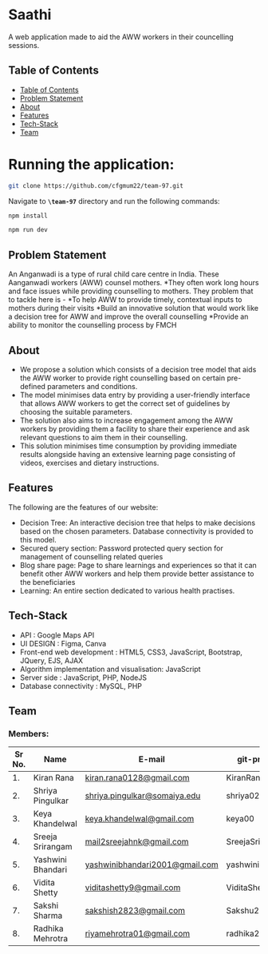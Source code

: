 # Saathi

A web application made to aid the AWW workers in their councelling sessions.

## Table of Contents
- [Table of Contents](#table-of-contents)
- [Problem Statement](#problem-statement)
- [About](#about)
- [Features](#features)
- [Tech-Stack](#tech-stack)
- [Team](#team)
 
# Running the application:

```bash
git clone https://github.com/cfgmum22/team-97.git
```

Navigate to  **``` \team-97 ```** directory and run the following commands:
```bash
npm install 

npm run dev

```

## Problem Statement
An Anganwadi is a type of rural child care centre in India. These Aanganwadi workers (AWW) counsel mothers.
  *They often work long hours and face issues while providing counselling to mothers. They problem that to tackle here is -
  *To help AWW to provide timely, contextual inputs to mothers during their visits
  *Build an innovative solution that would work like a decision tree for AWW and improve the overall counselling
  *Provide an ability to monitor the counselling process by FMCH
  
## About
* We propose a solution which consists of a decision tree model that aids the AWW worker to provide right counselling based on certain pre-defined parameters and conditions.
* The model minimises data entry by providing a user-friendly interface that allows AWW workers to get the correct set of guidelines by choosing the suitable parameters. 
* The solution also aims to increase engagement among the AWW workers by providing them a facility to share their experience and ask relevant questions to aim them in their counselling.
* This solution minimises time consumption by providing immediate results alongside having an extensive learning page consisting of videos, exercises and dietary instructions. 

## Features
The following are the features of our website:
  * Decision Tree: An interactive decision tree that helps to make decisions based on the chosen parameters.
Database connectivity is provided to this model. 
  * Secured query section: Password protected query section for management of counselling related queries 
  * Blog share page: Page to share learnings and experiences so that it can benefit other AWW workers and help them provide better assistance to the beneficiaries 
  * Learning: An entire section dedicated to various health practises.
  
## Tech-Stack
* API : Google Maps API 
* UI DESIGN : Figma, Canva
* Front-end web development : HTML5, CSS3, JavaScript, Bootstrap, JQuery, EJS, AJAX
* Algorithm implementation and visualisation: JavaScript
* Server side : JavaScript, PHP, NodeJS
* Database connectivity  : MySQL, PHP


## Team


### Members:
| Sr No. | Name               | E-mail                       | git-profile     |
| -------| -------------------| -----------------------------| ----------------|
| 1.     | Kiran Rana         | kiran.rana0128@gmail.com     |  KiranRana123   |
| 2.     | Shriya Pingulkar   |shriya.pingulkar@somaiya.edu  | shriya02-coder  |                         
| 3.     | Keya Khandelwal    |keya.khandelwal@gmail.com     | keya00          |
| 4.     | Sreeja Srirangam   |mail2sreejahnk@gmail.com      | SreejaSrirangam |
| 5.     | Yashwini Bhandari  |yashwinibhandari2001@gmail.com| yashwini01      |
| 6.     | Vidita Shetty      | viditashetty9@gmail.com      | ViditaShetty    |
| 7.     | Sakshi Sharma      |sakshish2823@gmail.com        | Sakshu28        |
| 8.     | Radhika Mehrotra   |riyamehrotra01@gmail.com      | radhika25-byte  |


